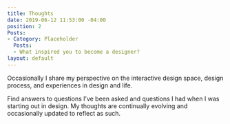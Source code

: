 ```yaml
---
title: Thoughts
date: 2019-06-12 11:53:00 -04:00
position: 2
Posts:
- Category: Placeholder
  Posts:
  - What inspired you to become a designer?
layout: default
---
```


Occasionally I share my perspective on the interactive design space, design process, and experiences in design and life.

Find answers to questions I’ve been asked and questions I had when I was starting out in design. My thoughts are continually evolving and occasionally updated to reflect as such.